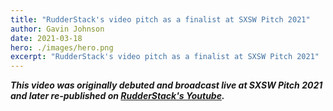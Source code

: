 ```yaml
---
title: "RudderStack's video pitch as a finalist at SXSW Pitch 2021"
author: Gavin Johnson
date: 2021-03-18
hero: ./images/hero.png
excerpt: "RudderStack's video pitch as a finalist at SXSW Pitch 2021"
---
```

***This video was originally debuted and broadcast live at SXSW Pitch 2021 and later re-published on [RudderStack's Youtube](https://youtu.be/EC0RmpirDJs).***
<br />

<div class="Image__Medium">
  <YouTube videoId="EC0RmpirDJs" />
</div>
